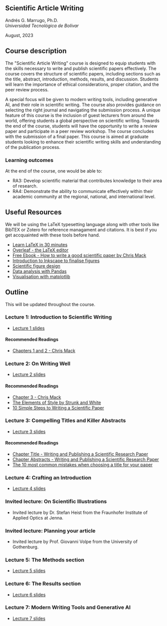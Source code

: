 ## Scientific Article Writing

Andrés G. Marrugo, Ph.D.          
*Universidad Tecnológica de Bolívar*

August, 2023

##  Course description

The "Scientific Article Writing" course is designed to equip students with the skills necessary to write and publish scientific papers effectively. The course covers the structure of scientific papers, including sections such as the title, abstract, introduction, methods, results, and discussion. Students will learn the importance of ethical considerations, proper citation, and the peer review process. 

A special focus will be given to modern writing tools, including generative AI, and their role in scientific writing. The course also provides guidance on selecting the right journal and navigating the submission process. A unique feature of this course is the inclusion of guest lecturers from around the world, offering students a global perspective on scientific writing. Towards the end of the course, students will have the opportunity to write a review paper and participate in a peer review workshop. The course concludes with the submission of a final paper. This course is aimed at graduate students looking to enhance their scientific writing skills and understanding of the publication process.

### Learning outcomes
At the end of the course, one would be able to:
- RA3: Develop scientific material that contributes knowledge to their area of research.
- RA4: Demonstrate the ability to communicate effectively within their academic community at the regional, national, and international level.

## Useful Resources
 
We will be using the LaTeX typesetting language along with other tools like BibTEX or Zotero for reference managament and citations. It is best if you get accquainted with these tools before hand.

- [Learn LaTeX in 30 minutes](https://www.overleaf.com/learn/latex/Tutorials#Learn_LaTeX_in_30_minutes)
- [Overleaf - the LaTeX editor](https://www.overleaf.com)
- [Free Ebook - How to write a good scientific paper by Chris Mack](https://www.spiedigitallibrary.org/ebooks/PM/How-to-Write-a-Good-Scientific-Paper/Chapter1/How-to-Write-a-Good-Scientific-Paper-Full-Book/10.1117/3.2317707.sup?webSyncID=8b1b784d-8db1-3e6d-be88-365d018a7bd6&sessionGUID=875583eb-1c34-202b-13d8-e906282a7365&_ga=2.226645333.991530863.1690731670-1106017337.1689951529)
- [Introduction to Inkscape to finalise figures](https://bioinformatics-core-shared-training.github.io/effective-figure-design/DesigningEffectiveScientificFigures_Practical_INKSCAPE_Zabala_v00.pdf)
- [Scientific figure design](https://www.bioinformatics.babraham.ac.uk/training.html#figuredesign)
- [Data analysis with Pandas](https://github.com/drvinceknight/Python-Mathematics-Handbook/blob/master/03-Data-analysis-with-Pandas.ipynb)
- [Visualisation with matplotlib](https://github.com/drvinceknight/Python-Mathematics-Handbook/blob/master/04-Visualisation-with-matplotlib.ipynb)



## Outline

This will be updated throughout the course.

### Lecture 1: Introduction to Scientific Writing

- [Lecture 1 slides](https://www.dropbox.com/s/m614ojwqxwaszj8/Lecture-01-intro.pdf?dl=0)

#### Recommended Readings

- [Chapters 1 and 2 - Chris Mack](https://www.spiedigitallibrary.org/ebooks/PM/How-to-Write-a-Good-Scientific-Paper/Chapter1/How-to-Write-a-Good-Scientific-Paper-Full-Book/10.1117/3.2317707.sup?webSyncID=8b1b784d-8db1-3e6d-be88-365d018a7bd6&sessionGUID=875583eb-1c34-202b-13d8-e906282a7365&_ga=2.226645333.991530863.1690731670-1106017337.1689951529)

### Lecture 2: On Writing Well

- [Lecture 2 slides](https://www.dropbox.com/s/6ucebu33htwo1xa/Lecture-02-writing-well.pdf?dl=0)

#### Recommended Readings

- [Chapter 3 - Chris Mack](https://www.spiedigitallibrary.org/ebooks/PM/How-to-Write-a-Good-Scientific-Paper/Chapter1/How-to-Write-a-Good-Scientific-Paper-Full-Book/10.1117/3.2317707.sup?webSyncID=8b1b784d-8db1-3e6d-be88-365d018a7bd6&sessionGUID=875583eb-1c34-202b-13d8-e906282a7365&_ga=2.226645333.991530863.1690731670-1106017337.1689951529)
- [The Elements of Style by Strunk and White](https://faculty.washington.edu/heagerty/Courses/b572/public/StrunkWhite.pdf)
- [10 Simple Steps to Writing a Scientific Paper](https://spie.org/news/photonics-focus/janfeb-2020/how-to-write-a-scientific-paper?SSO=1 "10 Simple Steps to Writing a Scientific Paper")



### Lecture 3: Compelling Titles and Killer Abstracts

- [Lecture 3 slides](https://www.dropbox.com/scl/fi/8ed9eygyqgxkhwiilcgj6/Lecture-03-compelling-titles-and-abstracts.pdf?rlkey=lsv4na57e2ku20c33lpqzsdif&dl=0)

#### Recommended Readings

- [Chapter Title - Writing and Publishing a Scientific Research Paper](https://link.springer.com/chapter/10.1007/978-981-10-4720-6_3)   
- [Chapter Abstracts - Writing and Publishing a Scientific Research Paper](https://link.springer.com/chapter/10.1007/978-981-10-4720-6_4)   
- [The 10 most common mistakes when choosing a title for your paper](https://peerj.com/blog/post/115284880816/the-10-most-common-mistakes-when-choosing-a-title-for-your-paper/)

### Lecture 4: Crafting an Introduction

- [Lecture 4 slides](https://www.dropbox.com/scl/fi/6lffaf9gay1ctg68wthpz/Lecture-04-crafting-an-introduction.pdf?rlkey=w9k8x4o8vkfrewfvr8818pad8&dl=0)

### Invited lecture: On Scientific Illustrations
- Invited lecture by Dr. Stefan Heist from the Fraunhofer Institute of Applied Optics at Jenna.

### Invited lecture: Planning your article
- Invited lecture by Prof. Giovanni Volpe from the University of Gothenburg.

### Lecture 5: The Methods section

- [Lecture 5 slides](https://www.dropbox.com/scl/fi/96aoh492z78d1y6wym64j/Lecture-05-methods.pdf?rlkey=beh08mw4ytbwtvzdv3xsbziop&dl=0)

### Lecture 6: The Results section

- [Lecture 6 slides](https://www.dropbox.com/scl/fi/h4gpwjjgh8sazax1wo8ij/Lecture-06-results.pdf?rlkey=0fxzfk0bkoyvmvu19zkcm7pr4&dl=0)

### Lecture 7: Modern Writing Tools and Generative AI

- [Lecture 7 slides](https://www.dropbox.com/scl/fi/mg6c52njqxx55bti7r6pu/Lecture-07-modern-tools.pdf?rlkey=w9prsv24vikkfww9m9z4a4e6c&dl=0)
